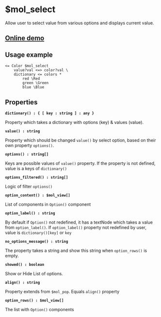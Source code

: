 # $mol_select

Allow user to select value from various options and displays current value.

## [Online demo](https://mol.hyoo.ru/#!section=demos/readme/demo=mol_select_demo)

## Usage example

```
<= Color $mol_select
	value?val <=> color?val \
	dictionary <= colors *
		red \Red
		green \Green
		blue \Blue
```

## Properties

**`dictionary() : { [ key : string ] : any }`**

Property which takes a dictionary with options (key) & values (value).

**`value() : string`**

Property which should be changed `value()` by select option, based on their own property `options()`.

**`options() : string[]`**

Keys are possible values of `value()` property. If the property is not defined, value is a keys of `dictionary()`

**`options_filtered() : string[]`**

Logic of filter `options()`

**`option_content() : $mol_view[]`**

List of components in `Option()` component

**`option_label() : string`**

By default if  `Option()` not redefined, it has a textNode which takes a value from `option_label()`.
If `option_label()` property not redefined by user, value is `dictionary()[key]` or `key` 

**`no_options_message() : string`**

The property takes a string and show this string when `option_rows()` is empty.

**`showed() : boolean`**

Show or Hide List of options.

**`align() : string`**

Property extends from `$mol_pop`. Equals `align()` property

**`option_rows() : $mol_view[]`**

The list with `Option()` components

